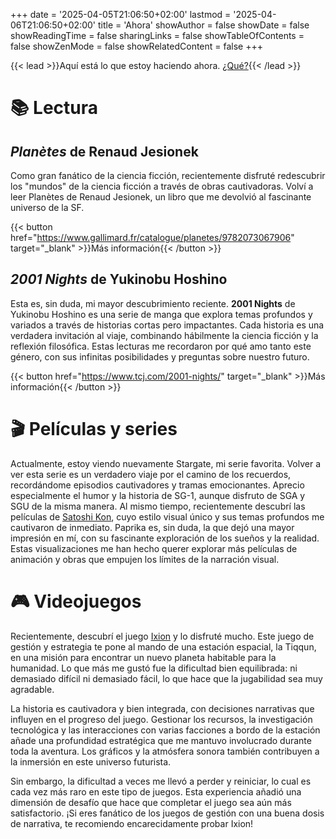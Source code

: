 +++
date = '2025-04-05T21:06:50+02:00'
lastmod = '2025-04-06T21:06:50+02:00'
title = 'Ahora'
showAuthor = false
showDate = false
showReadingTime = false
sharingLinks = false
showTableOfContents = false
showZenMode = false
showRelatedContent = false
+++

{{< lead >}}Aquí está lo que estoy haciendo ahora. [¿Qué?](https://nownownow.com/about){{< /lead >}}

# :books: Lectura

## *Planètes* de Renaud Jesionek

Como gran fanático de la ciencia ficción, recientemente disfruté redescubrir los "mundos" de la ciencia ficción a través de obras cautivadoras. Volví a leer Planètes de Renaud Jesionek, un libro que me devolvió al fascinante universo de la SF.

{{< button href="https://www.gallimard.fr/catalogue/planetes/9782073067906" target="_blank" >}}Más información{{< /button >}}

## *2001 Nights* de Yukinobu Hoshino

Esta es, sin duda, mi mayor descubrimiento reciente. **2001 Nights** de Yukinobu Hoshino es una serie de manga que explora temas profundos y variados a través de historias cortas pero impactantes. Cada historia es una verdadera invitación al viaje, combinando hábilmente la ciencia ficción y la reflexión filosófica. Estas lecturas me recordaron por qué amo tanto este género, con sus infinitas posibilidades y preguntas sobre nuestro futuro.

{{< button href="https://www.tcj.com/2001-nights/" target="_blank" >}}Más información{{< /button >}}<br>

# :clapper: Películas y series

Actualmente, estoy viendo nuevamente Stargate, mi serie favorita. Volver a ver esta serie es un verdadero viaje por el camino de los recuerdos, recordándome episodios cautivadores y tramas emocionantes. Aprecio especialmente el humor y la historia de SG-1, aunque disfruto de SGA y SGU de la misma manera. Al mismo tiempo, recientemente descubrí las películas de [Satoshi Kon](https://letterboxd.com/director/satoshi-kon/), cuyo estilo visual único y sus temas profundos me cautivaron de inmediato. Paprika es, sin duda, la que dejó una mayor impresión en mí, con su fascinante exploración de los sueños y la realidad. Estas visualizaciones me han hecho querer explorar más películas de animación y obras que empujen los límites de la narración visual.

# :video_game: Videojuegos

Recientemente, descubrí el juego [Ixion](https://store.steampowered.com/app/1113120/IXION/) y lo disfruté mucho. Este juego de gestión y estrategia te pone al mando de una estación espacial, la Tiqqun, en una misión para encontrar un nuevo planeta habitable para la humanidad. Lo que más me gustó fue la dificultad bien equilibrada: ni demasiado difícil ni demasiado fácil, lo que hace que la jugabilidad sea muy agradable.

La historia es cautivadora y bien integrada, con decisiones narrativas que influyen en el progreso del juego. Gestionar los recursos, la investigación tecnológica y las interacciones con varias facciones a bordo de la estación añade una profundidad estratégica que me mantuvo involucrado durante toda la aventura. Los gráficos y la atmósfera sonora también contribuyen a la inmersión en este universo futurista.

Sin embargo, la dificultad a veces me llevó a perder y reiniciar, lo cual es cada vez más raro en este tipo de juegos. Esta experiencia añadió una dimensión de desafío que hace que completar el juego sea aún más satisfactorio. ¡Si eres fanático de los juegos de gestión con una buena dosis de narrativa, te recomiendo encarecidamente probar Ixion!
